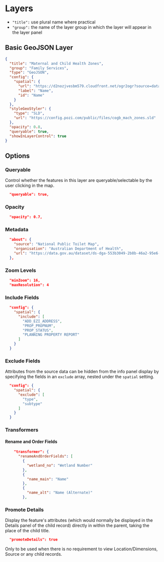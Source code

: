 ---
---

# Layers

* `"title":` use plural name where practical
* `"group":` the name of the layer group in which the layer will appear in the layer panel

## Basic GeoJSON Layer

```json
{
  "title": "Maternal and Child Health Zones",
  "group": "Family Services",
  "type": "GeoJSON",
  "config": {
    "spatial": {
      "url": "https://d2nozjvesbm579.cloudfront.net/ogr2ogr?source=data.gov.au/bendigo/cogb-community-mach-zones.shz",
      "label": "Name",
      "id": "Name"
    }
  },
  "styleGeoStyler": {
    "type": "SLD",
    "url": "https://config.pozi.com/public/files/cogb_mach_zones.sld"
  },
  "opacity": 0.8,
  "queryable": true,
  "showInLayerControl": true
}
```

## Options

### Queryable

Control whether the features in this layer are queryable/selectable by the user clicking in the map.

```json
  "queryable": true,
```

### Opacity

```json
  "opacity": 0.7,
```

### Metadata

```json
  "about": {
    "source": "National Public Toilet Map",
    "organisation": "Australian Department of Health",
    "url": "https://data.gov.au/dataset/ds-dga-553b3049-2b8b-46a2-95e6-640d7986a8c1"
  },
```

### Zoom Levels

```json
  "minZoom": 16,
  "maxResolution": 4
```

### Include Fields

```json
  "config": {
    "spatial": {
      "include": [
        "ADD_EZI_ADDRESS",
        "PROP_PROPNUM",
        "PROP_STATUS",
        "PLANNING PROPERTY REPORT"
      ]
    }
  }
```

### Exclude Fields

Attributes from the source data can be hidden from the info panel display by specifying the fields in an `exclude` array, nested under the `spatial` setting.

```json
  "config": {
    "spatial": {
      "exclude": [
        "type",
        "subtype"
      ]
    }
  }
```

### Transformers

#### Rename and Order Fields

```json
    "transformer": {
      "renameAndOrderFields": [
        {
          "wetland_no": "Wetland Number"
        },
        {
          "name_main": "Name"
        },
        {
          "name_alt": "Name (Alternate)"
        },
```

### Promote Details

Display the feature's attributes (which would normally be displayed in the Details panel of the child record) directly in within the parent, taking the place of the child title.

```json
  "promoteDetails": true
```

Only to be used when there is no requirement to view Location/Dimensions, Source or any child records.

